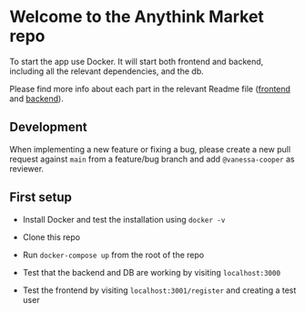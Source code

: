 # Welcome to the Anythink Market repo

To start the app use Docker. It will start both frontend and backend, including all the relevant dependencies, and the db.

Please find more info about each part in the relevant Readme file ([frontend](frontend/readme.md) and [backend](backend/README.md)).

## Development

When implementing a new feature or fixing a bug, please create a new pull request against `main` from a feature/bug branch and add `@vanessa-cooper` as reviewer.

## First setup

- Install Docker and test the installation using `docker -v`

- Clone this repo

- Run `docker-compose up` from the root of the repo

- Test that the backend and DB are working by visiting `localhost:3000`

- Test the frontend by visiting `localhost:3001/register` and creating a test user

